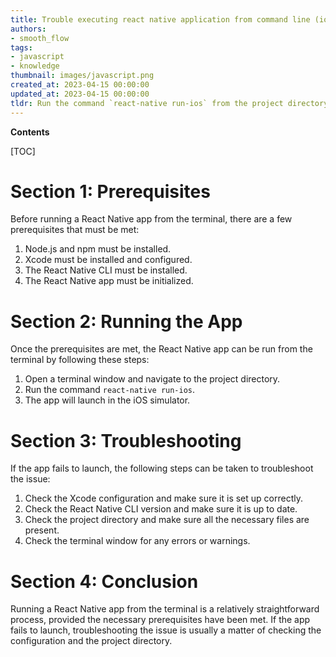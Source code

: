 ```yaml
---
title: Trouble executing react native application from command line (ios)
authors:
- smooth_flow
tags:
- javascript
- knowledge
thumbnail: images/javascript.png
created_at: 2023-04-15 00:00:00
updated_at: 2023-04-15 00:00:00
tldr: Run the command `react-native run-ios` from the project directory in the terminal.
---
```


**Contents**

[TOC]

# Section 1: Prerequisites

Before running a React Native app from the terminal, there are a few prerequisites that must be met:

1. Node.js and npm must be installed.
2. Xcode must be installed and configured.
3. The React Native CLI must be installed.
4. The React Native app must be initialized.

# Section 2: Running the App

Once the prerequisites are met, the React Native app can be run from the terminal by following these steps:

1. Open a terminal window and navigate to the project directory.
2. Run the command `react-native run-ios`.
3. The app will launch in the iOS simulator.

# Section 3: Troubleshooting

If the app fails to launch, the following steps can be taken to troubleshoot the issue:

1. Check the Xcode configuration and make sure it is set up correctly.
2. Check the React Native CLI version and make sure it is up to date.
3. Check the project directory and make sure all the necessary files are present.
4. Check the terminal window for any errors or warnings.

# Section 4: Conclusion

Running a React Native app from the terminal is a relatively straightforward process, provided the necessary prerequisites have been met. If the app fails to launch, troubleshooting the issue is usually a matter of checking the configuration and the project directory.
